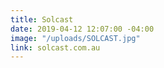```yaml
---
title: Solcast
date: 2019-04-12 12:07:00 -04:00
image: "/uploads/SOLCAST.jpg"
link: solcast.com.au
---
```


